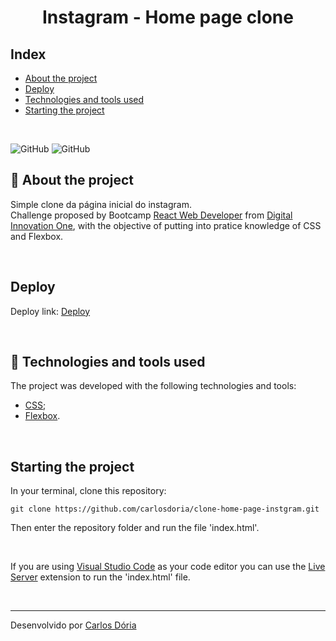 <h1 align='center'><strong>Instagram - Home page clone</strong></h1>

## Index

-   [About the project](#about-the-project)
-   [Deploy](#deploy)
-   [Technologies and tools used](#technologies-and-tools-used)
-   [Starting the project](#starting-the-project)

<br>

![GitHub](https://img.shields.io/github/license/carlosdoria/clone-home-page-instgram)
![GitHub](https://img.shields.io/github/languages/count/carlosdoria/clone-home-page-instgram)
<br>

<!-- ![Print da Home Page](https://github.com/carlosdoria/clone-pipefy/blob/main/public/images/Home-page.png) -->

## 📝 About the project

Simple clone da página inicial do instagram.
<br>
Challenge proposed by Bootcamp [React Web Developer](https://web.digitalinnovation.one/track/react-web-developer) from [Digital Innovation One](https://web.digitalinnovation.one/home), with the objective of putting into pratice knowledge of CSS and Flexbox.

<br>

## Deploy

Deploy link:
[Deploy](https://carlosdoria.github.io/clone-home-page-instgram/)

<br>

## 🚀 Technologies and tools used

The project was developed with the following technologies and tools:

-   [CSS](https://www.w3schools.com/css/);
-   [Flexbox](https://www.w3schools.com/css/css3_flexbox.asp).

<br>

## Starting the project

In your terminal, clone this repository:

```
git clone https://github.com/carlosdoria/clone-home-page-instgram.git
```

Then enter the repository folder and run the file 'index.html'.

<br>

If you are using [Visual Studio Code](https://code.visualstudio.com/) as your code editor you can use the [Live Server](https://marketplace.visualstudio.com/items?itemName=ritwickdey.LiveServer) extension to run the 'index.html' file.

<!-- ## Como contribuir

 -->

<br>

---

Desenvolvido por [Carlos Dória](https://github.com/carlosdoria)
